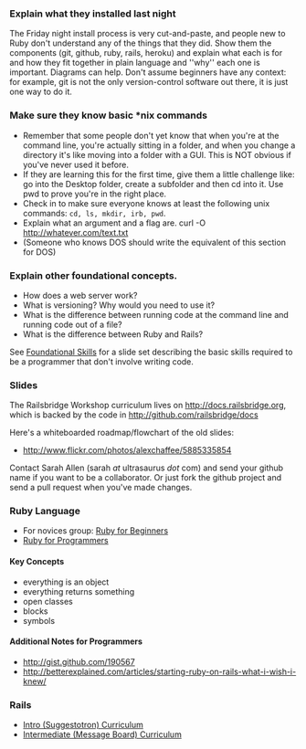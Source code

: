 ### Explain what they installed last night
The Friday night install process is very cut-and-paste, and people new to Ruby don't understand any of the things that they did. Show them the components (git, github, ruby, rails, heroku) and explain what each is for and how they fit together in plain language and ''why'' each one is important. Diagrams can help. Don't assume beginners have any context: for example, git is not the only version-control software out there, it is just one way to do it. 

### Make sure they know basic *nix commands
* Remember that some people don't yet know that when you're at the command line, you're actually sitting in a folder, and when you change a directory it's like moving into a folder with a GUI. This is NOT obvious if you've never used it before. 
* If they are learning this for the first time, give them a little challenge like: go into the Desktop folder, create a subfolder and then cd into it. Use pwd to prove you're in the right place. 
* Check in to make sure everyone knows at least the following unix commands: <code>cd, ls, mkdir, irb, pwd</code>.
* Explain what an argument and a flag are.
        curl -O http://whatever.com/text.txt
* (Someone who knows DOS should write the equivalent of this section for DOS)

### Explain other foundational concepts.
* How does a web server work? 
* What is versioning? Why would you need to use it?
* What is the difference between running code at the command line and running code out of a file?
* What is the difference between Ruby and Rails?

See [Foundational Skills](foundational_skills) for a slide set describing the basic skills required to be a programmer that don't involve writing code.

### Slides

The Railsbridge Workshop curriculum lives on http://docs.railsbridge.org, which is backed by the code in http://github.com/railsbridge/docs

Here's a whiteboarded roadmap/flowchart of the old slides:

* http://www.flickr.com/photos/alexchaffee/5885335854

Contact Sarah Allen (sarah _at_ ultrasaurus _dot_ com) and send your github name if you want to be a collaborator.  Or just fork the github project and send a pull request when you've made changes.

### Ruby Language
* For novices group: [Ruby for Beginners](ruby_for_beginners)
* [Ruby for Programmers](ruby_for_programmers)

#### Key Concepts
* everything is an object
* everything returns something
* open classes
* blocks
* symbols

#### Additional Notes for Programmers
* http://gist.github.com/190567
* http://betterexplained.com/articles/starting-ruby-on-rails-what-i-wish-i-knew/

### Rails

* <a href="/curriculum">Intro (Suggestotron) Curriculum</a>
* <a href="/intermediate-rails">Intermediate (Message Board) Curriculum</a>
